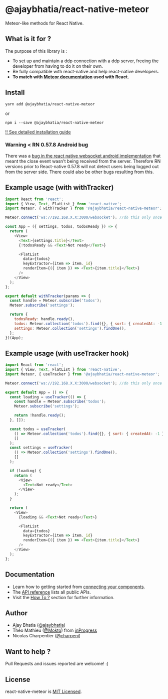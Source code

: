 # @ajaybhatia/react-native-meteor

Meteor-like methods for React Native.

## What is it for ?

The purpose of this library is :

- To set up and maintain a ddp connection with a ddp server, freeing the developer from having to do it on their own.
- Be fully compatible with react-native and help react-native developers.
- **To match with [Meteor documentation](http://docs.meteor.com/) used with React.**

## Install

```
yarn add @ajaybhatia/react-native-meteor
```

or

```
npm i --save @ajaybhatia/react-native-meteor
```

[!! See detailed installation guide](https://github.com/ajaybhatia/react-native-meteor/blob/master/docs/Install.md)

### Warning < RN 0.57.8 Android bug

There was a [bug in the react native websocket android implementation](https://github.com/react-native-community/react-native-releases/blob/master/CHANGELOG.md#android-specific) that meant the close event wasn't being received from the server. Therefore RN versions prior to React-native 0.57.8 will not detect users being logged out from the server side. There could also be other bugs resulting from this.

## Example usage (with withTracker)

```javascript
import React from 'react';
import { View, Text, FlatList } from 'react-native';
import Meteor, { withTracker } from '@ajaybhatia/react-native-meteor';

Meteor.connect('ws://192.168.X.X:3000/websocket'); //do this only once

const App = ({ settings, todos, todosReady }) => {
  return (
    <View>
      <Text>{settings.title}</Text>
      {!todosReady && <Text>Not ready</Text>}

      <FlatList
        data={todos}
        keyExtractor={item => item._id}
        renderItem={({ item }) => <Text>{item.title}</Text>}
      />
    </View>
  );
};

export default withTracker(params => {
  const handle = Meteor.subscribe('todos');
  Meteor.subscribe('settings');

  return {
    todosReady: handle.ready(),
    todos: Meteor.collection('todos').find({}, { sort: { createdAt: -1 } }),
    settings: Meteor.collection('settings').findOne(),
  };
})(App);
```

## Example usage (with useTracker hook)

```javascript
import React from 'react';
import { View, Text, FlatList } from 'react-native';
import Meteor, { useTracker } from '@ajaybhatia/react-native-meteor';

Meteor.connect('ws://192.168.X.X:3000/websocket'); //do this only once

export default App = () => {
  const loading = useTracker(() => {
    const handle = Meteor.subscribe('todos');
    Meteor.subscribe('settings');

    return !handle.ready();
  }, []);

  const todos = useTracker(
    () => Meteor.collection('todos').find({}, { sort: { createdAt: -1 } }),
    []
  );
  const settings = useTracker(
    () => Meteor.collection('settings').findOne(),
    []
  );

  if (loading) {
    return (
      <View>
        <Text>Not ready</Text>
      </View>
    );
  }

  return (
    <View>
      {loading && <Text>Not ready</Text>}

      <FlatList
        data={todos}
        keyExtractor={item => item._id}
        renderItem={({ item }) => <Text>{item.title}</Text>}
      />
    </View>
  );
};
```

## Documentation

- Learn how to getting started from [connecting your components](docs/connect-your-components.md).
- The [API reference](docs/api.md) lists all public APIs.
- Visit the [How To ?](docs/how-to.md) section for further information.

## Author

- Ajay Bhatia ([@ajaybhatia](https://github.com/ajaybhatia))
- Théo Mathieu ([@Mokto](https://github.com/Mokto)) from [inProgress](https://in-progress.io)
- Nicolas Charpentier ([@charpeni](https://github.com/charpeni))

## Want to help ?

Pull Requests and issues reported are welcome! :)

## License

react-native-meteor is [MIT Licensed](LICENSE).
